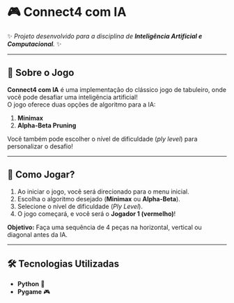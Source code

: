 # 🎮 **Connect4 com IA**  

✨ _Projeto desenvolvido para a disciplina de **Inteligência Artificial e Computacional**._ ✨  

---

## 🧠 **Sobre o Jogo**  
**Connect4 com IA** é uma implementação do clássico jogo de tabuleiro, onde você pode desafiar uma inteligência artificial!  
O jogo oferece duas opções de algoritmo para a IA:  
1. **Minimax**  
2. **Alpha-Beta Pruning**  

Você também pode escolher o nível de dificuldade (_ply level_) para personalizar o desafio!

---

## 🚀 **Como Jogar?**  
1. Ao iniciar o jogo, você será direcionado para o menu inicial.  
2. Escolha o algoritmo desejado (**Minimax** ou **Alpha-Beta**).  
3. Selecione o nível de dificuldade (_Ply Level_).  
4. O jogo começará, e você será o **Jogador 1 (vermelho)**!  

**Objetivo:** Faça uma sequência de 4 peças na horizontal, vertical ou diagonal antes da IA.  

---

## 🛠️ **Tecnologias Utilizadas**  
- **Python** 🐍  
- **Pygame** 🎮  
